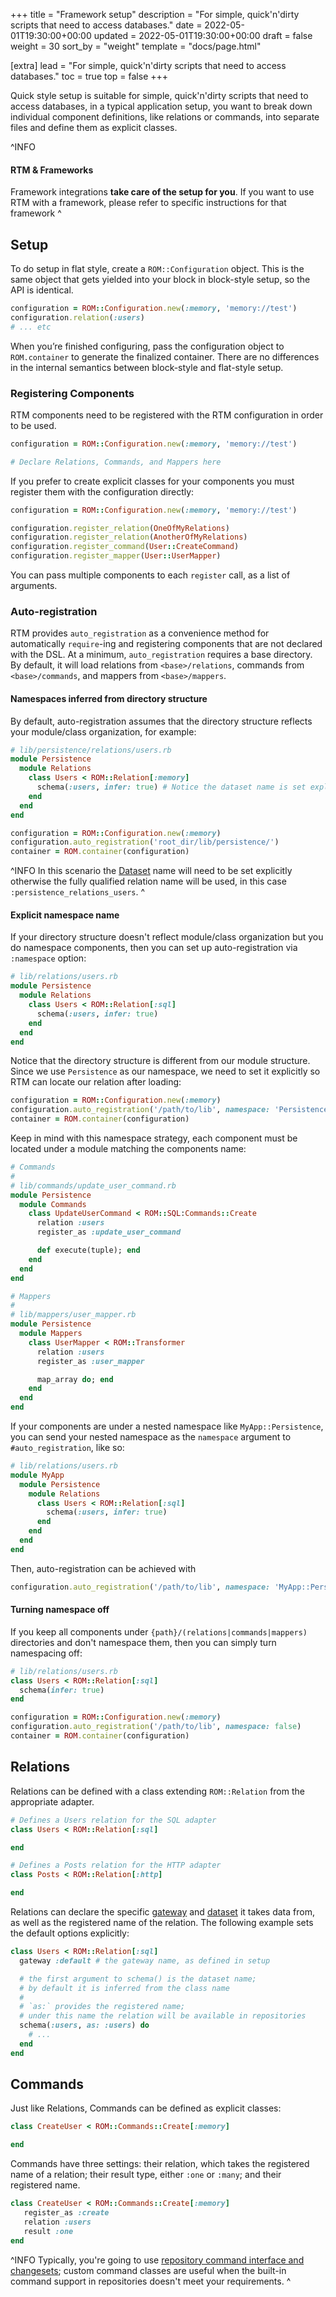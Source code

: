 +++
title = "Framework setup"
description = "For simple, quick'n'dirty scripts that need to access databases."
date = 2022-05-01T19:30:00+00:00
updated = 2022-05-01T19:30:00+00:00
draft = false
weight = 30
sort_by = "weight"
template = "docs/page.html"

[extra]
lead = "For simple, quick'n'dirty scripts that need to access databases."
toc = true
top = false
+++

Quick style setup is suitable for simple, quick'n'dirty scripts that need to access databases, in a typical application setup, you want to break down individual component definitions, like relations or commands, into separate files and define them as explicit classes.

^INFO
#### RTM & Frameworks

Framework integrations **take care of the setup for you**. If you want to use RTM with a framework, please refer to specific instructions for that framework
^

## Setup

To do setup in flat style, create a `ROM::Configuration` object. This is the same object that gets yielded into your block in block-style setup, so the API is identical.

```ruby
configuration = ROM::Configuration.new(:memory, 'memory://test')
configuration.relation(:users)
# ... etc
```

When you’re finished configuring, pass the configuration object to `ROM.container` to generate the finalized container. There are no differences in the internal semantics between block-style and flat-style setup.

### Registering Components

RTM components need to be registered with the RTM configuration in order to be used.

```ruby
configuration = ROM::Configuration.new(:memory, 'memory://test')

# Declare Relations, Commands, and Mappers here
```

If you prefer to create explicit classes for your components you must register them with the configuration directly:

```ruby
configuration = ROM::Configuration.new(:memory, 'memory://test')

configuration.register_relation(OneOfMyRelations)
configuration.register_relation(AnotherOfMyRelations)
configuration.register_command(User::CreateCommand)
configuration.register_mapper(User::UserMapper)
```

You can pass multiple components to each `register` call, as a list of arguments.

### Auto-registration

RTM provides `auto_registration` as a convenience method for automatically `require`-ing and registering components that are not declared with the DSL. At a minimum, `auto_registration` requires a base directory. By default, it will load relations from `<base>/relations`, commands from `<base>/commands`, and mappers from `<base>/mappers`.

#### Namespaces inferred from directory structure

By default, auto-registration assumes that the directory structure reflects your module/class organization, for example:

```ruby
# lib/persistence/relations/users.rb
module Persistence
  module Relations
    class Users < ROM::Relation[:memory]
      schema(:users, infer: true) # Notice the dataset name is set explicitly
    end
  end
end

configuration = ROM::Configuration.new(:memory)
configuration.auto_registration('root_dir/lib/persistence/')
container = ROM.container(configuration)
```

^INFO
In this scenario the [Dataset](/learn/introduction/glossary#dataset) name will need to be set explicitly otherwise the fully qualified relation name will be used, in this case `:persistence_relations_users`.
^

#### Explicit namespace name

If your directory structure doesn't reflect module/class organization but you do namespace components, then you can set up auto-registration via `:namespace` option:

``` ruby
# lib/relations/users.rb
module Persistence
  module Relations
    class Users < ROM::Relation[:sql]
      schema(:users, infer: true)
    end
  end
end
```

Notice that the directory structure is different from our module structure. Since we use `Persistence` as our namespace, we need to set it explicitly so RTM can locate our relation after loading:

```ruby
configuration = ROM::Configuration.new(:memory)
configuration.auto_registration('/path/to/lib', namespace: 'Persistence')
container = ROM.container(configuration)
```

Keep in mind with this namespace strategy, each component must be located under a module matching the components name:

```ruby
# Commands
#
# lib/commands/update_user_command.rb
module Persistence
  module Commands
    class UpdateUserCommand < ROM::SQL:Commands::Create
      relation :users
      register_as :update_user_command

      def execute(tuple); end
    end
  end
end

# Mappers
#
# lib/mappers/user_mapper.rb
module Persistence
  module Mappers
    class UserMapper < ROM::Transformer
      relation :users
      register_as :user_mapper

      map_array do; end
    end
  end
end
```

If your components are under a nested namespace like `MyApp::Persistence`, you can send your nested namespace as the `namespace` argument to `#auto_registration`, like so:

``` ruby
# lib/relations/users.rb
module MyApp
  module Persistence
    module Relations
      class Users < ROM::Relation[:sql]
        schema(:users, infer: true)
      end
    end
  end
end
```

Then, auto-registration can be achieved with

```ruby
configuration.auto_registration('/path/to/lib', namespace: 'MyApp::Persistence')
```

#### Turning namespace off

If you keep all components under `{path}/(relations|commands|mappers)` directories and don't namespace them, then you can simply turn namespacing off:

``` ruby
# lib/relations/users.rb
class Users < ROM::Relation[:sql]
  schema(infer: true)
end
```

```ruby
configuration = ROM::Configuration.new(:memory)
configuration.auto_registration('/path/to/lib', namespace: false)
container = ROM.container(configuration)
```

## Relations

Relations can be defined with a class extending `ROM::Relation` from the appropriate adapter.

```ruby
# Defines a Users relation for the SQL adapter
class Users < ROM::Relation[:sql]

end

# Defines a Posts relation for the HTTP adapter
class Posts < ROM::Relation[:http]

end
```

Relations can declare the specific [gateway](/learn/introduction/glossary#gateway) and [dataset](/learn/introduction/glossary#dataset) it takes data from, as well as the registered name of the relation. The following example sets the default options explicitly:

```ruby
class Users < ROM::Relation[:sql]
  gateway :default # the gateway name, as defined in setup

  # the first argument to schema() is the dataset name;
  # by default it is inferred from the class name
  #
  # `as:` provides the registered name;
  # under this name the relation will be available in repositories
  schema(:users, as: :users) do
    # ...
  end
end
```

## Commands

Just like Relations, Commands can be defined as explicit classes:

```ruby
class CreateUser < ROM::Commands::Create[:memory]

end
```

Commands have three settings: their relation, which takes the registered name of a relation; their result type, either `:one` or `:many`; and their registered name.

```ruby
class CreateUser < ROM::Commands::Create[:memory]
   register_as :create
   relation :users
   result :one
end
```

^INFO
Typically, you're going to use [repository command interface and changesets](/learn/repository/%{version}/quick-start); custom command classes are useful when the built-in command support in repositories doesn't meet your requirements.
^
